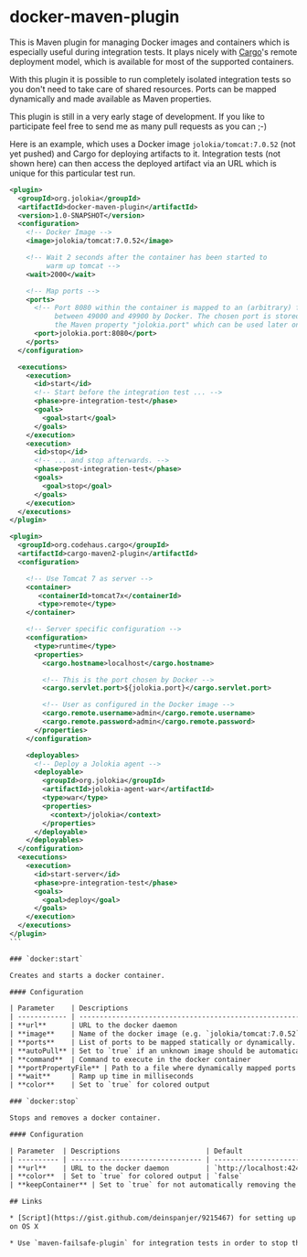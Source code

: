 # docker-maven-plugin

This is Maven plugin for managing Docker images and containers which
is especially useful during integration tests. It plays nicely with
[Cargo](http://cargo.codehaus.org/)'s remote deployment model, which
is available for most of the supported containers. 

With this plugin it is possible to run completely isolated integration
tests so you don't need to take care of shared resources. Ports can be
mapped dynamically and made available as Maven properties. 

This plugin is still in a very early stage of development. If you like to
participate feel free to send me as many pull requests as you can ;-)

Here is an example, which uses a Docker image `jolokia/tomcat:7.0.52`
(not yet pushed) and Cargo for deploying artifacts to it. Integration
tests (not shown here) can then access the deployed artifact via an
URL which is unique for this particular test run.

````xml
<plugin>
  <groupId>org.jolokia</groupId>
  <artifactId>docker-maven-plugin</artifactId>
  <version>1.0-SNAPSHOT</version>
  <configuration>
    <!-- Docker Image -->
    <image>jolokia/tomcat:7.0.52</image>

    <!-- Wait 2 seconds after the container has been started to
         warm up tomcat -->
    <wait>2000</wait>

    <!-- Map ports -->
    <ports>
      <!-- Port 8080 within the container is mapped to an (arbitrary) free port
           between 49000 and 49900 by Docker. The chosen port is stored in
           the Maven property "jolokia.port" which can be used later on -->
      <port>jolokia.port:8080</port>
    </ports>
  </configuration>

  <executions>
    <execution>
      <id>start</id>
      <!-- Start before the integration test ... -->
      <phase>pre-integration-test</phase>
      <goals>
        <goal>start</goal>
      </goals>
    </execution>
    <execution>
      <id>stop</id>
      <!-- ... and stop afterwards. -->
      <phase>post-integration-test</phase>
      <goals>
        <goal>stop</goal>
      </goals>
    </execution>
  </executions>
</plugin>

<plugin>
  <groupId>org.codehaus.cargo</groupId>
  <artifactId>cargo-maven2-plugin</artifactId>
  <configuration>

    <!-- Use Tomcat 7 as server -->
    <container>
       <containerId>tomcat7x</containerId>
       <type>remote</type>
    </container>

    <!-- Server specific configuration -->
    <configuration>
      <type>runtime</type>
      <properties>
        <cargo.hostname>localhost</cargo.hostname>

        <!-- This is the port chosen by Docker -->
        <cargo.servlet.port>${jolokia.port}</cargo.servlet.port>

        <!-- User as configured in the Docker image -->
        <cargo.remote.username>admin</cargo.remote.username>
        <cargo.remote.password>admin</cargo.remote.password>
      </properties>
    </configuration>

    <deployables>
      <!-- Deploy a Jolokia agent -->
      <deployable>
        <groupId>org.jolokia</groupId>
        <artifactId>jolokia-agent-war</artifactId>
        <type>war</type>
        <properties>
          <context>/jolokia</context>
        </properties>
      </deployable>
    </deployables>
  </configuration>
  <executions>
    <execution>
      <id>start-server</id>
      <phase>pre-integration-test</phase>
      <goals>
        <goal>deploy</goal>
      </goals>
    </execution>
  </executions>
</plugin>
```

### `docker:start`

Creates and starts a docker container.

#### Configuration

| Parameter    | Descriptions                                            | Default                 |
| ------------ | ------------------------------------------------------- | ----------------------- |
| **url**      | URL to the docker daemon                                | `http://localhost:4242` |
| **image**    | Name of the docker image (e.g. `jolokia/tomcat:7.0.52`) | none, required          |
| **ports**    | List of ports to be mapped statically or dynamically.   |                         |
| **autoPull** | Set to `true` if an unknown image should be automatically pulled (not implemented yet) | `true` |
| **command**  | Command to execute in the docker container              |                         |
| **portPropertyFile** | Path to a file where dynamically mapped ports sre written to |            |
| **wait**     | Ramp up time in milliseconds                            |                         |
| **color**    | Set to `true` for colored output                        | `false`                 |

### `docker:stop`

Stops and removes a docker container. 

#### Configuration

| Parameter  | Descriptions                     | Default                 |
| ---------- | -------------------------------- | ----------------------- |
| **url**    | URL to the docker daemon         | `http://localhost:4242` |
| **color**  | Set to `true` for colored output | `false`                 |
| **keepContainer** | Set to `true` for not automatically removing the container after stopping it. | `false` |

## Links

* [Script](https://gist.github.com/deinspanjer/9215467) for setting up NAT forwarding rules when using [boot2docker](https://github.com/boot2docker/boot2docker)
on OS X

* Use `maven-failsafe-plugin` for integration tests in order to stop the docker container even when the tests are failing.

